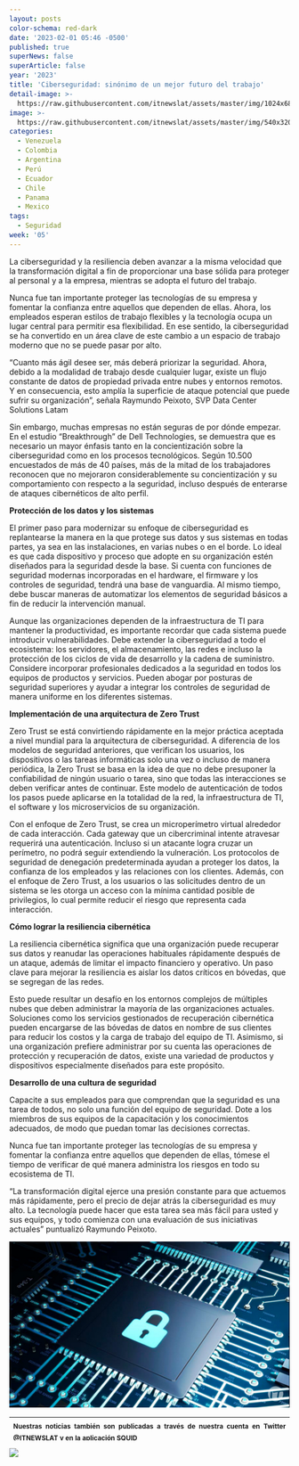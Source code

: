 ```yaml
---
layout: posts
color-schema: red-dark
date: '2023-02-01 05:46 -0500'
published: true
superNews: false
superArticle: false
year: '2023'
title: 'Ciberseguridad: sinónimo de un mejor futuro del trabajo'
detail-image: >-
  https://raw.githubusercontent.com/itnewslat/assets/master/img/1024x680/chip-seguro-g.jpg
image: >-
  https://raw.githubusercontent.com/itnewslat/assets/master/img/540x320/chip-seguro-p.jpg
categories:
  - Venezuela
  - Colombia
  - Argentina
  - Perú
  - Ecuador
  - Chile
  - Panama
  - Mexico
tags:
  - Seguridad
week: '05'
---
```

La ciberseguridad y la resiliencia deben avanzar a la misma velocidad que la transformación digital a fin de proporcionar una base sólida para proteger al personal y a la empresa, mientras se adopta el futuro del trabajo. 

Nunca fue tan importante proteger las tecnologías de su empresa y fomentar la confianza entre aquellos que dependen de ellas. Ahora, los empleados esperan estilos de trabajo flexibles y la tecnología ocupa un lugar central para permitir esa flexibilidad. En ese sentido, la ciberseguridad se ha convertido en un área clave de este cambio a un espacio de trabajo moderno que no se puede pasar por alto. 

“Cuanto más ágil desee ser, más deberá priorizar la seguridad. Ahora, debido a la modalidad de trabajo desde cualquier lugar, existe un flujo constante de datos de propiedad privada entre nubes y entornos remotos. Y en consecuencia, esto amplía la superficie de ataque potencial que puede sufrir su organización”, señala Raymundo Peixoto, SVP Data Center Solutions Latam

Sin embargo, muchas empresas no están seguras de por dónde empezar. En el estudio “Breakthrough” de Dell Technologies, se demuestra que es necesario un mayor énfasis tanto en la concientización sobre la ciberseguridad como en los procesos tecnológicos. Según 10.500 encuestados de más de 40 países, más de la mitad de los trabajadores reconocen que no mejoraron considerablemente su concientización y su comportamiento con respecto a la seguridad, incluso después de enterarse de ataques cibernéticos de alto perfil. 

**Protección de los datos y los sistemas**

El primer paso para modernizar su enfoque de ciberseguridad es replantearse la manera en la que protege sus datos y sus sistemas en todas partes, ya sea en las instalaciones, en varias nubes o en el borde. Lo ideal es que cada dispositivo y proceso que adopte en su organización estén diseñados para la seguridad desde la base. Si cuenta con funciones de seguridad modernas incorporadas en el hardware, el firmware y los controles de seguridad, tendrá una base de vanguardia. Al mismo tiempo, debe buscar maneras de automatizar los elementos de seguridad básicos a fin de reducir la intervención manual. 

Aunque las organizaciones dependen de la infraestructura de TI para mantener la productividad, es importante recordar que cada sistema puede introducir vulnerabilidades. Debe extender la ciberseguridad a todo el ecosistema: los servidores, el almacenamiento, las redes e incluso la protección de los ciclos de vida de desarrollo y la cadena de suministro. Considere incorporar profesionales dedicados a la seguridad en todos los equipos de productos y servicios. Pueden abogar por posturas de seguridad superiores y ayudar a integrar los controles de seguridad de manera uniforme en los diferentes sistemas.

**Implementación de una arquitectura de Zero Trust**

Zero Trust se está convirtiendo rápidamente en la mejor práctica aceptada a nivel mundial para la arquitectura de ciberseguridad. A diferencia de los modelos de seguridad anteriores, que verifican los usuarios, los dispositivos o las tareas informáticas solo una vez o incluso de manera periódica, la Zero Trust se basa en la idea de que no debe presuponer la confiabilidad de ningún usuario o tarea, sino que todas las interacciones se deben verificar antes de continuar. Este modelo de autenticación de todos los pasos puede aplicarse en la totalidad de la red, la infraestructura de TI, el software y los microservicios de su organización. 

Con el enfoque de Zero Trust, se crea un microperímetro virtual alrededor de cada interacción. Cada gateway que un cibercriminal intente atravesar requerirá una autenticación. Incluso si un atacante logra cruzar un perímetro, no podrá seguir extendiendo la vulneración. Los protocolos de seguridad de denegación predeterminada ayudan a proteger los datos, la confianza de los empleados y las relaciones con los clientes. Además, con el enfoque de Zero Trust, a los usuarios o las solicitudes dentro de un sistema se les otorga un acceso con la mínima cantidad posible de privilegios, lo cual permite reducir el riesgo que representa cada interacción.

**Cómo lograr la resiliencia cibernética**

La resiliencia cibernética significa que una organización puede recuperar sus datos y reanudar las operaciones habituales rápidamente después de un ataque, además de limitar el impacto financiero y operativo. Un paso clave para mejorar la resiliencia es aislar los datos críticos en bóvedas, que se segregan de las redes. 

Esto puede resultar un desafío en los entornos complejos de múltiples nubes que deben administrar la mayoría de las organizaciones actuales. Soluciones como los servicios gestionados de recuperación cibernética pueden encargarse de las bóvedas de datos en nombre de sus clientes para reducir los costos y la carga de trabajo del equipo de TI. Asimismo, si una organización prefiere administrar por su cuenta las operaciones de protección y recuperación de datos, existe una variedad de productos y dispositivos especialmente diseñados para este propósito.

**Desarrollo de una cultura de seguridad**

Capacite a sus empleados para que comprendan que la seguridad es una tarea de todos, no solo una función del equipo de seguridad. Dote a los miembros de sus equipos de la capacitación y los conocimientos adecuados, de modo que puedan tomar las decisiones correctas. 

Nunca fue tan importante proteger las tecnologías de su empresa y fomentar la confianza entre aquellos que dependen de ellas, tómese el tiempo de verificar de qué manera administra los riesgos en todo su ecosistema de TI.  

“La transformación digital ejerce una presión constante para que actuemos más rápidamente, pero el precio de dejar atrás la ciberseguridad es muy alto. La tecnología puede hacer que esta tarea sea más fácil para usted y sus equipos, y todo comienza con una evaluación de sus iniciativas actuales” puntualizó Raymundo Peixoto.

![](https://raw.githubusercontent.com/itnewslat/assets/master/img/540x320/chip-seguro-p.jpg)

<table style="height: 42px;" width="569">
<tbody>
<tr>
<td style="text-align: justify;"><sub><strong>Nuestras noticias también son publicadas a través de nuestra cuenta en Twitter <a href="https://twitter.com/itnewslat?lang=es">@ITNEWSLAT</a> y en la aplicación <a href="https://squidapp.co/en/">SQUID</a></strong></sub></td>
</tr>
</tbody>
</table>

<img src="https://tracker.metricool.com/c3po.jpg?hash=56f88a41e39ab42c063cc51676587a04"/>